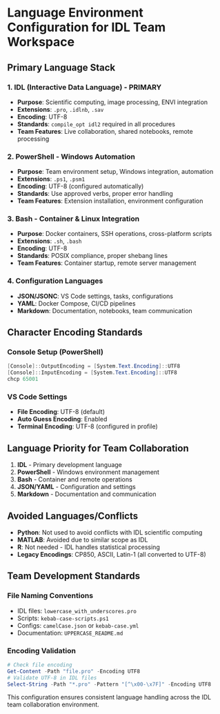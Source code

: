 # Language Environment Configuration for IDL Team Workspace

## Primary Language Stack

### 1. IDL (Interactive Data Language) - **PRIMARY**
- **Purpose**: Scientific computing, image processing, ENVI integration
- **Extensions**: `.pro`, `.idlnb`, `.sav`
- **Encoding**: UTF-8
- **Standards**: `compile_opt idl2` required in all procedures
- **Team Features**: Live collaboration, shared notebooks, remote processing

### 2. PowerShell - **Windows Automation**
- **Purpose**: Team environment setup, Windows integration, automation
- **Extensions**: `.ps1`, `.psm1`
- **Encoding**: UTF-8 (configured automatically)
- **Standards**: Use approved verbs, proper error handling
- **Team Features**: Extension installation, environment configuration

### 3. Bash - **Container & Linux Integration**
- **Purpose**: Docker containers, SSH operations, cross-platform scripts
- **Extensions**: `.sh`, `.bash`
- **Encoding**: UTF-8
- **Standards**: POSIX compliance, proper shebang lines
- **Team Features**: Container startup, remote server management

### 4. Configuration Languages
- **JSON/JSONC**: VS Code settings, tasks, configurations
- **YAML**: Docker Compose, CI/CD pipelines
- **Markdown**: Documentation, notebooks, team communication

## Character Encoding Standards

### Console Setup (PowerShell)
```powershell
[Console]::OutputEncoding = [System.Text.Encoding]::UTF8
[Console]::InputEncoding = [System.Text.Encoding]::UTF8
chcp 65001
```

### VS Code Settings
- **File Encoding**: UTF-8 (default)
- **Auto Guess Encoding**: Enabled
- **Terminal Encoding**: UTF-8 (configured in profile)

## Language Priority for Team Collaboration

1. **IDL** - Primary development language
2. **PowerShell** - Windows environment management
3. **Bash** - Container and remote operations
4. **JSON/YAML** - Configuration and settings
5. **Markdown** - Documentation and communication

## Avoided Languages/Conflicts

- **Python**: Not used to avoid conflicts with IDL scientific computing
- **MATLAB**: Avoided due to similar scope as IDL
- **R**: Not needed - IDL handles statistical processing
- **Legacy Encodings**: CP850, ASCII, Latin-1 (all converted to UTF-8)

## Team Development Standards

### File Naming Conventions
- IDL files: `lowercase_with_underscores.pro`
- Scripts: `kebab-case-scripts.ps1`
- Configs: `camelCase.json` or `kebab-case.yml`
- Documentation: `UPPERCASE_README.md`

### Encoding Validation
```powershell
# Check file encoding
Get-Content -Path "file.pro" -Encoding UTF8
# Validate UTF-8 in IDL files
Select-String -Path "*.pro" -Pattern "[^\x00-\x7F]" -Encoding UTF8
```

This configuration ensures consistent language handling across the IDL team collaboration environment.
